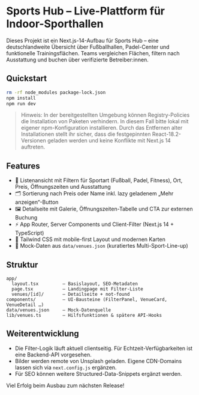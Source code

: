 # Sports Hub – Live-Plattform für Indoor-Sporthallen

Dieses Projekt ist ein Next.js-14-Aufbau für Sports Hub – eine deutschlandweite Übersicht über Fußballhallen, Padel-Center und funktionelle Trainingsflächen. Teams vergleichen Flächen, filtern nach Ausstattung und buchen über verifizierte Betreiber:innen.

## Quickstart

```bash
rm -rf node_modules package-lock.json
npm install
npm run dev
```

> Hinweis: In der bereitgestellten Umgebung können Registry-Policies die Installation von Paketen verhindern. In diesem Fall bitte lokal mit eigener npm-Konfiguration installieren. Durch das Entfernen alter Installationen stellt ihr sicher, dass die festgepinnten React-18.2-Versionen geladen werden und keine Konflikte mit Next.js 14 auftreten.

## Features

- 📍 Listenansicht mit Filtern für Sportart (Fußball, Padel, Fitness), Ort, Preis, Öffnungszeiten und Ausstattung
- 🗂️ Sortierung nach Preis oder Name inkl. lazy geladenem „Mehr anzeigen“-Button
- 🖼️ Detailseite mit Galerie, Öffnungszeiten-Tabelle und CTA zur externen Buchung
- ⚡ App Router, Server Components und Client-Filter (Next.js 14 + TypeScript)
- 🎨 Tailwind CSS mit mobile-first Layout und modernen Karten
- 📁 Mock-Daten aus `data/venues.json` (kuratiertes Multi-Sport-Line-up)

## Struktur

```
app/
  layout.tsx         – Basislayout, SEO-Metadaten
  page.tsx           – Landingpage mit Filter-Liste
  venues/[id]/       – Detailseite + not-found
components/          – UI-Bausteine (FilterPanel, VenueCard, VenueDetail …)
data/venues.json     – Mock-Datenquelle
lib/venues.ts        – Hilfsfunktionen & spätere API-Hooks
```

## Weiterentwicklung

- Die Filter-Logik läuft aktuell clientseitig. Für Echtzeit-Verfügbarkeiten ist eine Backend-API vorgesehen.
- Bilder werden remote von Unsplash geladen. Eigene CDN-Domains lassen sich via `next.config.js` ergänzen.
- Für SEO können weitere Structured-Data-Snippets ergänzt werden.

Viel Erfolg beim Ausbau zum nächsten Release!
